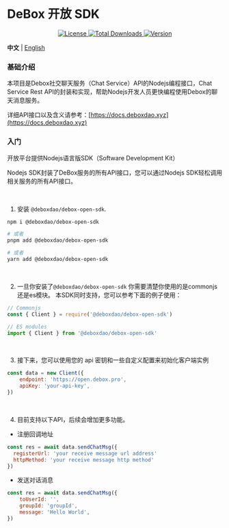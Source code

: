 # DeBox 开放 SDK

<p align="center">
  <a href="https://github.com/deboxdao/debox-open-sdk/blob/main/LICENSE">
    <img src="https://img.shields.io/npm/l/@deboxdao/debox-open-sdk?label=@deboxdao/debox-open-sdk" alt="License" />
  </a>
  <a href="https://www.npmjs.com/package/@deboxdao/debox-open-sdk">
    <img src="https://img.shields.io/npm/dt/@deboxdao/debox-open-sdk.svg" alt="Total Downloads">
  </a>
  <a href="https://github.com/deboxdao/debox-open-sdk/releases">
    <img src="https://img.shields.io/badge/version-1.0.0-blue.svg" alt="Version" />
  </a>
</p>

**中文** | [English](./README.md)

### 基础介绍

本项目是Debox社交聊天服务（Chat Service）API的Nodejs编程接口，Chat Service Rest API的封装和实现，帮助Nodejs开发人员更快编程使用Debox的聊天消息服务。

详细API接口以及含义请参考：[https://docs.deboxdao.xyz](https://docs.deboxdao.xyz)

### 入门

开放平台提供Nodejs语言版SDK（Software Development Kit）

Nodejs SDK封装了DeBox服务的所有API接口，您可以通过Nodejs SDK轻松调用相关服务的所有API接口。

<br />

1. 安装 `@deboxdao/debox-open-sdk`.

```bash
npm i @deboxdao/debox-open-sdk

# 或者
pnpm add @deboxdao/debox-open-sdk

# 或者
yarn add @deboxdao/debox-open-sdk
```

<br />

2. 一旦你安装了`@deboxdao/debox-open-sdk` 你需要清楚你使用的是commonjs还是es模块。 本SDK同时支持，您可以参考下面的例子使用：

```js
// Commonjs
const { Client } = require('@deboxdao/debox-open-sdk')

// ES modules
import { Client } from '@deboxdao/debox-open-sdk'
```

<br />

3. 接下来，您可以使用您的 api 密钥和一些自定义配置来初始化客户端实例

```js
const data = new Client({
	endpoint: 'https://open.debox.pro',
	apiKey: 'your-api-key',
})
```

<br />

4. 目前支持以下API，后续会增加更多功能。

- 注册回调地址

```js
const res = await data.sendChatMsg({
  registerUrl: 'your receive message url address'
  httpMethod: 'your receive message http method'
})
```

- 发送对话消息

```js
const res = await data.sendChatMsg({
	toUserId: '',
	groupId: 'groupId',
	message: 'Hello World',
})
```
